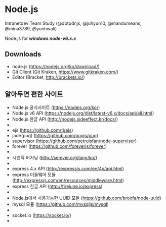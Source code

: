 # Node.js #

Intranetdev Team Study (@dbtpdnjs, @juhyun10, @mandumeans, @mina3789, @yunhwali)

Node.js for ***windows node-v6.x.x***

Downloads
-
- node.js (https://nodejs.org/ko/download/)
- Git Client (Git Kraken, https://www.gitkraken.com/)
- Editor (Bracket, http://brackets.io/)

알아두면 편한 사이트
-
- Node.js 공식사이트 (https://nodejs.org/ko/)
- Node.js v6 API (https://nodejs.org/dist/latest-v6.x/docs/api/all.html)
- Node.js 한글 API (http://nodejs.sideeffect.kr/docs/)
-
- ejs (https://github.com/tj/ejs)
- jade(pug) (https://github.com/pugjs/pug)
- supervisor (https://github.com/petruisfan/node-supervisor)
- forever (https://github.com/foreverjs/forever)
-
- 시멘틱 버저닝 (http://semver.org/lang/ko/)
-
- express 4.x API (http://expressjs.com/en/4x/api.html)
- express 미들웨어 모듈 (http://expressjs.com/en/resources/middleware.html)
- express 한글 API (http://firejune.io/express)
-
- Node.js에서 사용가능한 UUID 모듈 (https://github.com/broofa/node-uuid)
- mysql 모듈 (https://github.com/mysqljs/mysql)
-
- socket.io (https://socket.io/)
- 